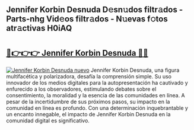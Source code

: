 ## Jennifer Korbin Desnuda D𝚎sn𝚞dos filtr𝚊dos - Parts-nhg Vid𝚎os filtr𝚊dos - N𝚞evas f𝚘tos atr𝚊ctivas H0iAQ

# <h2><a href="http://mbb0u2h.tromn.icu/?c=Jennifer+Korbin+Desnuda">🔗👉👉👉 Jennifer Korbin Desnuda 🔗🔗</a></h2>

[![Jennifer Korbin Desnuda nuevo](https://i.imgur.com/pEAQMta.gif)](http://mbb0u2h.tromn.icu/?c=Jennifer+Korbin+Desnuda)
Jennifer Korbin Desnuda, una figura multifacética y polarizadora, desafía la comprensión simple. Su uso innovador de los medios digitales para la autopresentación ha cautivado y enfurecido a los observadores, estimulando debates sobre el consentimiento, la moralidad y la esencia de las comunidades en línea. A pesar de la incertidumbre de sus próximos pasos, su impacto en la comunidad en línea es profundo. Con una determinación inquebrantable y un encanto innegable, el impacto de Jennifer Korbin Desnuda en la comunidad digital es significativo.
